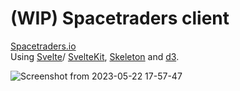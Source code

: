 # (WIP) Spacetraders client

[Spacetraders.io](https://spacetraders.io/)  
Using [Svelte](https://svelte.dev)/ [SvelteKit](https://kit.svelte.dev), [Skeleton](https://skeleton.dev) and [d3](https://d3js.org).

![Screenshot from 2023-05-22 17-57-47](https://github.com/AdamAllsebrook/spacetraders-client/assets/51888045/dc822d60-fdd2-4910-88bb-fe69794a65c7)
